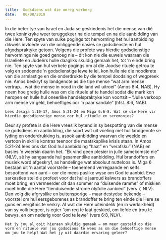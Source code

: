 ```yaml
---
title:  Godsdiens wat die onreg verberg
date:   06/08/2019
---
```


In die beter tye van Israel en Juda se geskiedenis het die mense van dié twee koninkryke weer teruggekeer na die tempel en na die aanbidding van die Here. Ten spyte van sulke pogings tot hervorming het hul aanbidding dikwels invloede van die omliggende nasies se godsdienste en hul afgodspraktyke getoon. Volgens die profete was hierdie godsdienstige hervormings nie goed genoeg nie – dit kon nie die euwels waaraan die Israeliete en Judeërs hulle daagliks skuldig gemaak het, tot ’n einde bring nie. Ten spyte van hul verbete pogings om al die Joodse rituele getrou te volg en sodoende ’n godsdienstige lewe te lei, kon hulle nie die noodkrete van die armlastige en die onderdrukte by die tempel doodsing of wegpreek nie. Amos beskryf sy landgenote as die tipe mense “wat arm mense vertrap… wat die mense in nood in die land wil uitroei” (Amos 8:4, NAB). Hy noem hoe gretig hulle was om die rituele af te handel sodat die mark kon heropen en hulle hul oneerlike handelspraktyke kon voortsit – “Julle verkoop arm mense vir geld, behoeftiges oor ’n paar sandale” (hfst. 8:6, NAB). 

`Lees Jesaja 1:10-17, Amos 5:21-24 en Miga 6:6-8. Wat sê die Here vir hierdie godsdienstige mense oor hul rituele en seremonies?` 

Deur sy profete is die Here vreeslik bytend in sy bespotting van die mense se godsdiens en aanbidding, die soort wat uit voeling met hul landgenote se lyding en onderdrukking is, asook aanbidding waarvan die weelde en vertoon in skrille kontras teenoor die maatskaplike krisis staan. In Amos 5:21-24 lees ons dat God hul aanbidding “haat” en “verafsku” (NAB) en basies ’n weersin daarin het. “Ek vind geen plesier in julle samekomste nie” (NLV), sê hy aangaande hul gesamentlike aanbidding. Hul brandoffers en musiek word afgeskryf, as handelinge wat absoluut nutteloos is. Miga 6 bestaan uit ’n aantal voorstelle – toenemend verregaande en selfs bespottend van aard – oor die mees paslike wyse om God te aanbid. Ewe sarkasties stel die profeet voor dat hulle jaaroud kalwers as brandoffers moet bring, en vermeerder dit dan sommer na “duisende ramme” of miskien moet hulle die Here “tienduisende strome olyfolie aanbied” (vers 7, NLV). Dan volg die afgryslike en buitensporige – maar destydse bekende – voorstel om hul eersgeborenes as brandoffer te bring ten einde die Here se guns en vergifnis te verkry.  Al wat die Here uiteindelik (en in werklikheid) van sy volk begeer, is egter “om reg te laat geskied, om liefde en trou te bewys, en om nederig voor God te lewe” (vers 6:8, NLV). 

`Het jy jou al ooit hieraan skuldig gemaak – om meer gesteld op die vorm en rituele van jou godsdiens te wees as om die behoeftige mense om jou te help? Wat het jy uit daardie ervaring geleer?`